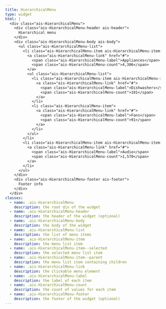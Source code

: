 ```yaml
---
title: HierarchicalMenu
type: widget
html: |
  <div class="ais-HierarchicalMenu">
    <div class="ais-HierarchicalMenu-header ais-header">
      Hierarchical menu
    </div>
    <div class="ais-HierarchicalMenu-body ais-body">
      <ul class="ais-HierarchicalMenu-list">
        <li class="ais-HierarchicalMenu-item ais-HierarchicalMenu-item--parent ais-HierarchicalMenu-item--selected">
          <a class="ais-HierarchicalMenu-link" href="#">
            <span class="ais-HierarchicalMenu-label">Appliances</span>
            <span class="ais-HierarchicalMenu-count">4,306</span>
          </a>
          <ul class="ais-HierarchicalMenu-list">
            <li class="ais-HierarchicalMenu-item ais-HierarchicalMenu-item--parent">
              <a class="ais-HierarchicalMenu-link" href="#">
                <span class="ais-HierarchicalMenu-label">Dishwashers</span>
                <span class="ais-HierarchicalMenu-count">181</span>
              </a>
            </li>
            <li class="ais-HierarchicalMenu-item">
              <a class="ais-HierarchicalMenu-link" href="#">
                <span class="ais-HierarchicalMenu-label">Fans</span>
                <span class="ais-HierarchicalMenu-count">91</span>
              </a>
            </li>
          </ul>
        </li>
        <li class="ais-HierarchicalMenu-item ais-HierarchicalMenu-item--parent">
          <a class="ais-HierarchicalMenu-link" href="#">
            <span class="ais-HierarchicalMenu-label">Audio</span>
            <span class="ais-HierarchicalMenu-count">1,570</span>
          </a>
        </li>
      </ul>
    </div>
    <div class="ais-HierarchicalMenu-footer ais-footer">
      Footer info
    </div>
  </div>
classes:
  - name: .ais-HierarchicalMenu
    description: the root div of the widget
  - name: .ais-HierarchicalMenu-header
    description: the header of the widget (optional)
  - name: .ais-HierarchicalMenu-body
    description: the body of the widget
  - name: .ais-HierarchicalMenu-list
    description: the list of menu items
  - name: .ais-HierarchicalMenu-item
    description: the menu list item
  - name: .ais-HierarchicalMenu-item--selected
    description: the selected menu list item
  - name: .ais-HierarchicalMenu-item--parent
    description: the menu list item containing children
  - name: .ais-HierarchicalMenu-link
    description: the clickable menu element
  - name: .ais-HierarchicalMenu-label
    description: the label of each item
  - name: .ais-HierarchicalMenu-count
    description: the count of values for each item
  - name: .ais-HierarchicalMenu-footer
    description: the footer of the widget (optional)
---
```

